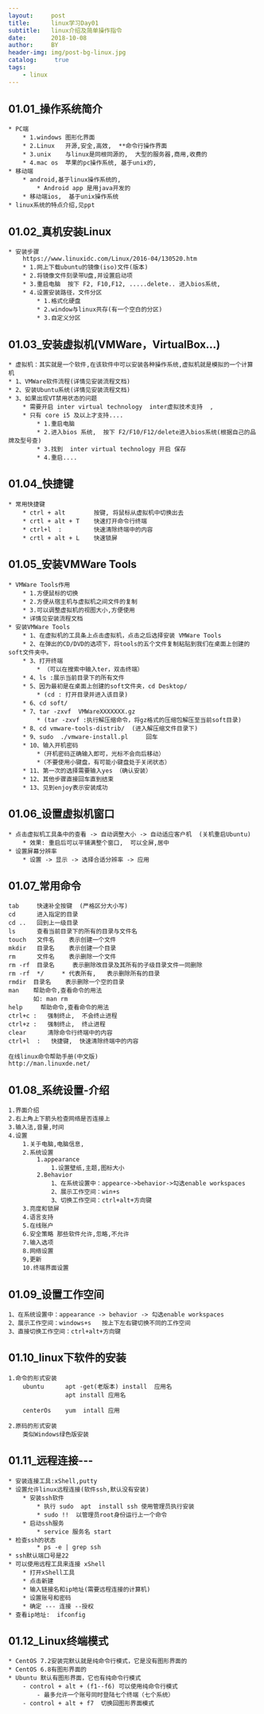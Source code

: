 ```yaml
---
layout:     post
title:      linux学习Day01
subtitle:   linux介绍及简单操作指令
date:       2018-10-08
author:     BY
header-img: img/post-bg-linux.jpg
catalog: 	 true
tags:
    - linux
---
```


## 01.01_操作系统简介

	* PC端
		* 1.windows 图形化界面
		* 2.Linux   开源,安全,高效,  **命令行操作界面 
		* 3.unix  	与linux是同根同源的,  大型的服务器,商用,收费的
		* 4.mac os 	苹果的pc操作系统, 基于unix的,
	* 移动端
		* android,基于linux操作系统的,  	
			* Android app 是用java开发的
		* 移动端ios,  基于unix操作系统 
	* linux系统的特点介绍,见ppt





## 01.02_真机安装Linux
	* 安装步骤
		https://www.linuxidc.com/Linux/2016-04/130520.htm
		* 1.网上下载ubuntu的镜像(iso)文件(版本)
		* 2.将镜像文件刻录带U盘,并设置启动项
		* 3.重启电脑  按下 F2, F10,F12, .....delete.. 进入bios系统,
		* 4.设置安装路径，文件分区   
			* 1.格式化硬盘
			* 2.window与linux共存(有一个空白的分区)  
			* 3.自定义分区






## 01.03_安装虚拟机(VMWare，VirtualBox...)
	* 虚拟机：其实就是一个软件,在该软件中可以安装各种操作系统,虚拟机就是模拟的一个计算机
	* 1、VMWare软件流程(详情见安装流程文档)
	* 2、安装Ubuntu系统(详情见安装流程文档)
	* 3、如果出现VT禁用状态的问题
		* 需要开启 inter virtual technology  inter虚拟技术支持  , 
		* 只有 core i5 及以上才支持.... 
			* 1.重启电脑
			* 2.进入bios 系统,  按下 F2/F10/F12/delete进入bios系统(根据自己的品牌及型号查)
			* 3.找到  inter virtual technology 开启 保存
			* 4.重启....






## 01.04_快捷键 
	* 常用快捷键
		* ctrl + alt 		按键, 将鼠标从虚拟机中切换出去
		* crtl + alt + T  	快速打开命令行终端
		* ctrl+l  :  		快速清除终端中的内容
		* crtl + alt + L	快速锁屏 








## 01.05_安装VMWare Tools
	* VMWare Tools作用
		* 1.方便鼠标的切换  
	    * 2.方便从宿主机与虚拟机之间文件的复制  
		* 3.可以调整虚拟机的视图大小,方便使用
		* 详情见安装流程文档
	* 安装VMWare Tools
		* 1、在虚拟机的工具条上点击虚拟机，点击之后选择安装 VMWare Tools
		* 2、在弹出的CD/DVD的选项下，将tools的五个文件复制粘贴到我们在桌面上创建的soft文件夹中。
		* 3、打开终端
			* （可以在搜索中输入ter，双击终端）
		* 4、ls :展示当前目录下的所有文件
		* 5、因为最初是在桌面上创建的soft文件夹，cd Desktop/  
			* (cd : 打开目录并进入该目录)
		* 6、cd soft/
		* 7、tar -zxvf  VMWareXXXXXXX.gz 
			* (tar -zxvf :执行解压缩命令，将gz格式的压缩包解压至当前soft目录)
		* 8、cd vmware-tools-distrib/  (进入解压缩文件目录下)
		* 9、sudo  ./vmware-install.pl     回车
		* 10、输入开机密码
			*（开机密码正确输入即可，光标不会向后移动）
			*（不要使用小键盘，有可能小键盘处于关闭状态）
		* 11、第一次的选择需要输入yes （确认安装）
		* 12、其他步骤直接回车直到结束
		* 13、见到enjoy表示安装成功



## 01.06_设置虚拟机窗口
	* 点击虚拟机工具条中的查看 -> 自动调整大小 -> 自动适应客户机  (关机重启Ubuntu)
		* 效果: 重启后可以平铺满整个窗口,  可以全屏,居中
	* 设置屏幕分辨率
		* 设置 -> 显示 -> 选择合适分辨率 -> 应用



## 01.07_常用命令
	tab  	快速补全按键  (严格区分大小写) 
	cd   	进入指定的目录 
	cd .. 	回到上一级目录
	ls   	查看当前目录下的所有的目录与文件名
	touch  	文件名    表示创建一个文件
	mkdir  	目录名    表示创建一个目录
	rm     	文件名    表示删除一个文件
	rm -rf 	目录名     表示删除改目录及其所有的子级目录文件一同删除 
	rm -rf  */     * 代表所有,   表示删除所有的目录      
	rmdir  目录名    表示删除一个空的目录
	man    帮助命令,查看命令的用法
	       如: man rm
	help     帮助命令,查看命令的用法
	ctrl+c :   强制终止,  不会终止进程 
	ctrl+z :   强制终止,  终止进程
	clear      清除命令行终端中的内容
	ctrl+l  :   快捷键,  快速清除终端中的内容
	
	在线linux命令帮助手册(中文版)
	http://man.linuxde.net/

## 01.08_系统设置-介绍
	1.界面介绍
	2.右上角上下箭头检查网络是否连接上
	3.输入法,音量,时间
	4.设置
		1.关于电脑,电脑信息,
	    2.系统设置
			1.appearance
	        	1.设置壁纸,主题,图标大小
			2.Behavior
				1、在系统设置中：appearce->behavior->勾选enable workspaces
				2、展示工作空间：win+s
	            3、切换工作空间：ctrl+alt+方向键
		3.亮度和锁屏
		4.语言支持
		5.在线账户
		6.安全策略 那些软件允许,忽略,不允许
	    7.输入选项
		8.网络设置
		9,更新
		10.终端界面设置



## 01.09_设置工作空间
	1、在系统设置中：appearance -> behavior -> 勾选enable workspaces
	2、展示工作空间：windows+s   按上下左右键切换不同的工作空间
	3、直接切换工作空间：ctrl+alt+方向键


## 01.10_linux下软件的安装
	1.命令的形式安装
		ubuntu		apt -get(老版本) install  应用名  
	    			apt install 应用名 
	     
		centerOs	yum  intall 应用  
	
	2.原码的形式安装 
	  	类似Windows绿色版安装


## 01.11_远程连接---
	* 安装连接工具:xShell,putty 
	* 设置允许linux远程连接(软件ssh,默认没有安装)
		* 安装ssh软件
		    * 执行 sudo  apt  install ssh 使用管理员执行安装
		    * sudo !!  以管理员root身份运行上一个命令
		* 启动ssh服务
		   	* service 服务名 start 
	* 检查ssh的状态
		   	* ps -e | grep ssh
	* ssh默认端口号是22
	* 可以使用远程工具来连接 xShell
		* 打开xShell工具
		* 点击新建
		* 输入链接名和ip地址(需要远程连接的计算机)
		* 设置账号和密码
		* 确定 --- 连接 --授权
	* 查看ip地址:  ifconfig


## 01.12_Linux终端模式
	* CentOS 7.2安装完默认就是纯命令行模式，它是没有图形界面的
	* CentOS 6.8有图形界面的
	* Ubuntu 默认有图形界面，它也有纯命令行模式
		- control + alt + (f1--f6) 可以使用纯命令行模式
			- 最多允许一个账号同时登陆七个终端（七个系统）
		- control + alt + f7  切换回图形界面模式

